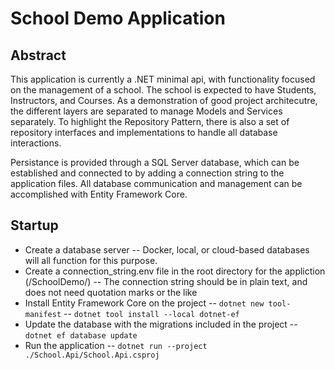 # School Demo Application

## Abstract

This application is currently a .NET minimal api, with functionality focused on the management of a school.
The school is expected to have Students, Instructors, and Courses. As a demonstration of good project architecutre,
the different layers are separated to manage Models and Services separately. To highlight the Repository Pattern,
there is also a set of repository interfaces and implementations to handle all database interactions.

Persistance is provided through a SQL Server database, which can be established and connected to by adding a
connection string to the application files. All database communication and management can be accomplished with
Entity Framework Core.

## Startup
- Create a database server
    -- Docker, local, or cloud-based databases will all function for this purpose.
- Create a connection_string.env file in the root directory for the appliction (/SchoolDemo/)
    -- The connection string should be in plain text, and does not need quotation marks or the like
- Install Entity Framework Core on the project
    -- `dotnet new tool-manifest`
    -- `dotnet tool install --local dotnet-ef`
- Update the database with the migrations included in the project
    -- `dotnet ef database update`
- Run the application
    -- `dotnet run --project ./School.Api/School.Api.csproj`
